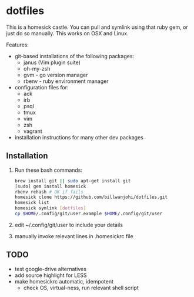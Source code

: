 # dotfiles

This is a homesick castle.
You can pull and symlink using that ruby gem,
or just do so manually.
This works on OSX and Linux.

Features:

-   git-based installations of the following packages:
    -   janus (Vim plugin suite)
    -   oh-my-zsh
    -   gvm - go version manager
    -   rbenv - ruby environment manager
-   configuration files for:
    -   ack
    -   irb
    -   psql
    -   tmux
    -   vim
    -   zsh
    -   vagrant
-   installation instructions for many other dev packages

## Installation

1.  Run these bash commands:

    ```bash
    brew install git || sudo apt-get install git
    [sudo] gem install homesick
    rbenv rehash # OK if fails
    homesick clone https://github.com/billwanjohi/dotfiles.git
    homesick list
    homesick symlink [dotfiles]
    cp $HOME/.config/git/user.example $HOME/.config/git/user
    ```

2.  edit ~/.config/git/user to include your details
3.  manually invoke relevant lines in .homesickrc file

## TODO
*   test google-drive alternatives
*   add source highlight for LESS
*   make homesickrc automatic, idempotent
    *   check OS, virtual-ness, run relevant shell script
